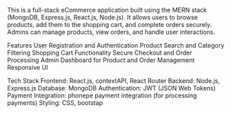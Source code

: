 This is a full-stack eCommerce application built using the MERN stack (MongoDB, Express.js, React.js, Node.js). It allows users to browse products, add them to the shopping cart, and complete orders securely. Admins can manage products, view orders, and handle user interactions.

Features
User Registration and Authentication
Product Search and Category Filtering
Shopping Cart Functionality
Secure Checkout and Order Processing
Admin Dashboard for Product and Order Management
Responsive UI


Tech Stack
Frontend: React.js, contextAPI, React Router
Backend: Node.js, Express.js
Database: MongoDB
Authentication: JWT (JSON Web Tokens)
Payment Integration: phonepe payment integration (for processing payments)
Styling: CSS, bootstap
